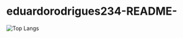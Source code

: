 # eduardorodrigues234-README-
![Top Langs](https://github-readme-stats.vercel.app/api/top-langs/?username=anuraghazra&hide_progress=true)
